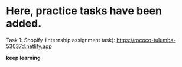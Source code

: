 # Here, practice tasks have been added.

Task 1: Shopify (Internship assignment task): https://rococo-tulumba-53037d.netlify.app



**keep learning**
